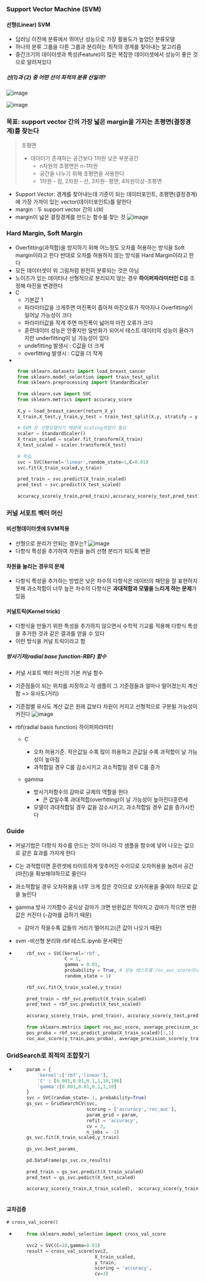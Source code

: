 ### Support Vector Machine (SVM)
#### 선형(Linear) SVM
  - 딥러닝 이전에 분류에서 뛰어난 성능으로 가장 활용도가 높았던 분류모델
  - 하나의 분류 그룹을 다른 그룹과 분리하는 최적의 경계를 찾아내는 알고리즘
  - 중간크기의 데이터셋과 특성(Feature)이 많은 복잡한 데이터셋에서 성능이 좋은 것으로 알려져있다

 ##### 선(1)과 (2) 중 어떤 선이 최적의 분류 선일까?
 ![image](https://user-images.githubusercontent.com/76146752/112805823-10c6b080-90b1-11eb-8230-ec38ea543cdb.png)

![image](https://user-images.githubusercontent.com/76146752/112805833-158b6480-90b1-11eb-868d-3671131eb82e.png)

### 목표: support vector 간의 가장 넓은 margin을 가지는 초평면(결정경계)를 찾는다
  > 초평면
  >   - 데이터가 존재하는 공간보다 1차원 낮은 부분공간
  >       - n차원의 초평면은 n-1차원
  >       - 공간을 나누기 위해 초평면을 사용한다
  >       - 1차원 - 점, 2차원 - 선, 3차원- 평면, 4차원이상-초평면
  - Support Vector: 경계를 찾아내는데 기준이 되는 데이터포인트, 초평면(결정경계)에 가장 가까이 있는 vector(데이터포인트)를 말한다
  - margin : 두 support vector 간의 너비
  - margin이 넓은 결정경계를 만드는 함수를 찾는 것
  ![image](https://user-images.githubusercontent.com/76146752/112806484-c5f96880-90b1-11eb-801d-c89576ef924e.png)

### Hard Margin, Soft Margin
  - Overfitting(과적합)을 방지하기 위해 어느정도 오차를 허용하는 방식을 Soft margin이라고 한다 반대로 오차를 허용하지 않는 방식을 Hard Margin이라고 한다
  - 모든 데이터셋이 위 그림처럼 완전히 분류되는 것은 아님
  - 노이즈가 있는 데이터나 선형적으로 분리되지 않는 경우 **하이퍼파라미터인 C**를 조정해 마진을 변경한다
  - C
    - 기본값 1
    - 파라미터값을 크게주면 마진폭이 좁아져 마진오류가 작아지나 Overfitting이 일어날 가능성이 크다
    - 파라미터값을 작게 주면 마진폭이 넓어져 마진 오류가 크다
    - 훈련데이터 성능은 안좋지만 일반화가 되어서 테스트 데이터의 성능이 올라가지만 underfitting이 날 가능성이 있다
    - undefitting 발생시 : C값을 더 크게
    - overfitting 발생시 : C값을 더 작게
  - 
   ``` python
       from sklearn.datasets import load_breast_cancer
       from sklearn.model_selection import train_test_split
       from sklearn.preprocessing import StandardScaler
       
       from sklearn.svm import SVC
       from sklearn.metrics import accuracy_score
       
       X,y = load_breast_cancer(return_X_y)
       X_train,X_test,y_train,y_test = train_test_split(X,y, stratify = y, random_state=1)
       
       # SVM 은 선형모델이기 때문에 scaling작업이 필요
       scaler = StandardScaler()
       X_train_scaled = scaler.fit_transform(X_train)
       X_test_scaled = scaler.transform(X_test)
       
       # 학습
       svc = SVC(kernel='linear',random_state=1,C=0.01)
       svc.fit(X_train_scaled,y_train)
       
       pred_train = svc.predict(X_train_scaled)
       pred_test = svc.predict(X_test_scaled)
       
       accuracy_score(y_train,pred_train),accuracy_score(y_test,pred_test)
   ```
   
 ### 커널 서포트 벡터 머신
  #### 비선형데이터셋에 SVM적용
   - 선형으로 분리가 안되는 경우는?
   ![image](https://user-images.githubusercontent.com/76146752/112870884-a4bc6a80-90f9-11eb-97b0-07eb7e76ccf0.png)
   - 다항식 특성을 추가하여 차원을 늘려 선형 분리가 되도록 변환
   
  #### 차원을 늘리는 경우의 문제
   - 다항식 특성을 추가하는 방법은 낮은 차수의 다항식은 데이터의 패턴을 잘 표현하지 못해 과소적합이 너무 높은 차수의 다항식은 **과대적합과 모델을 느리게 하는 문제**가  있음
  
  #### 커널트릭(Kernel trick)
   - 다항식을 만들기 위한 특성을 추가하지 않으면서 수학적 기교를 적용해 다항식 특성을 추가한 것과 같은 결과를 얻을 수 있다
   - 이런 방식을 커널 트릭이라고 함

  ##### 방사기저(radial base function-RBF) 함수
   - 커널 서포트 벡터 머신의 기본 커널 함수
   - 기준점들이 되는 위치를 지정하고 각 샘플이 그 기준점들과 얼마나 떨어졌는지 계산함 => 유사도(거리)
   - 기준점별 유사도 계산 값은 원래 값보다 차원이 커지고 선형적으로 구분될 가능성이 커진다
  ![image](https://user-images.githubusercontent.com/76146752/112874466-f5ce5d80-90fd-11eb-8d4e-774bf7a730f7.png)

  - rbf(radial basis function) 하이퍼파라미터
    - C
      - 오차 허용기준. 작은값일 수록 많이 허용하고 큰값일 수록 과적합이 날 가능성이 높아짐
      - 과적합일 경우 C를 감소시키고 과소적합일 경우 C를 증가

    - gamma
      - 방사기저함수의 감마로 규제의 역할을 한다
          - 큰 값일수록 과대적합(overfitting)이 날 가능성이 높아진다훈련세
      - 모델이 과대적합일 경우 값을 감소시키고, 과소적합일 경우 값을 증가시킨다

 ### Guide
  - 커널기법은 다항식 차수를 만드는 것이 아니라 각 샘플을 함수에 넣어 나오는 값으로 같은 효과를 가지게 한다
  - C는 과적합이면 훈련셋에 타이트하게 맞추어진 수이므로 오차허용을 늘려서 공간(마진)을 확보해야하므로 줄인다
  - 과소적합일 경우 오차허용을 너무 크게 잡은 것이므로 오차허용을 줄여야 하므로 값을 늘린다
  - gamma 방사 기저함수 공식상 감마가 크면 반환값은 작아지고 감마가 작으면 반환값은 커진다 (-감마를 곱하기 때문)
    - 감마가 작을수록 값들의 거리가 멀어지고(큰 값이 나오기 때문)
  - svm -비선형 분리와 rbf 테스트.ipynb 문서확인

  - 
    ``` python
        rbf_svc = SVC(kernel='rbf',
                      C = 1,
                      gamma = 0.01,
                      probability = True, # 성능 테스트를 roc_auc_score이나 average_precision_score로 할 경우 pos_proba를 구해야하기 때문에 probability를 True로 설정한다(기본값:False)
                      random_state = 1)
         
        rbf_svc.fit(X_train_scaled,y_train)
        
        pred_train = rbf_svc.predict(X_train_scaled)
        pred_test = rbf_svc.predict(X_test_scaled)
        
        accuracy_score(y_train, pred_train), accuracy_score(y_test,pred_test)
        
        from sklearn.metrics import roc_auc_score, average_precision_score
        pos_proba = rbf_svc.predict_proba(X_train_scaled)[:,1]
        roc_auc_score(y_train,pos_proba), average_precision_score(y_train,pos_proba)
    ```
        
 ### GridSearch로 최적의 조합찾기
  
  - 
    ``` python
        param = {
            'kernel':['rbf','linear'],
            'C' : [0.001,0.01,0.1,1,10,100]
            'gamma':[0.001,0.01,0.1,1,10]
        }
        svc = SVC(random_state= 1, probability=True)
        gs_svc = GridSearchCV(svc,
                              scoring = ['accuracy','roc_auc'],
                              param_grid = param,
                              refit = 'accuracy',
                              cv = 3,
                              n_jobs = -1)
        gs_svc.fit(X_train_scaled,y_train)
        
        gs_svc.best_params_
        
        pd.DataFrame(gs_svc.cv_results)
        
        pred_train = gs_svc.predict(X_train_scaled)
        pred_test = gs_svc.pedict(X_test_scaled)
         
        accuracy_score(y_train,X_train_scaled),  accuracy_score(y_train,pred_train)
        
    ```
    
  #### 교차검증
    # cross_val_score()
  - 
    ``` python
        from sklearn.model_selection import cross_val_score
        
        svc2 = SVC(C=10,gamma=0.01)
        result = cross_val_score(svc2,
                                 X_train_scaled,
                                 y_train,
                                 scoring = 'accuracy',
                                 cv=3)
    ```
    
        
        
        
        
        
        
